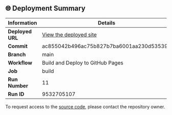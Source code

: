 ## 🌐 Deployment Summary

| Information | Details |
|-------------|---------|
| **Deployed URL** | [View the deployed site](https://First-Matter.github.io/public-demo) |
| **Commit** | ac855042b496ac75b827b7ba6001aa230d535396 |
| **Branch** | main |
| **Workflow** | Build and Deploy to GitHub Pages |
| **Job** | build |
| **Run Number** | 11 |
| **Run ID** | 9532705107 |

To request access to the [source code](https://github.com/First-Matter/flappy-jam-2024), please contact the repository owner.
